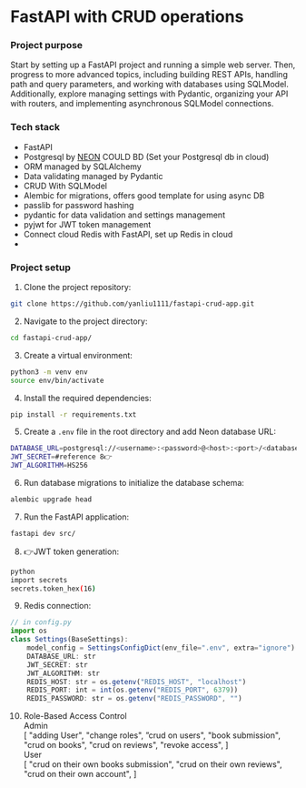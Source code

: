 # FastAPI with CRUD operations

### Project purpose

Start by setting up a FastAPI project and running a simple web server. Then, progress to more advanced topics, including building REST APIs, handling path and query parameters, and working with databases using SQLModel. Additionally, explore managing settings with Pydantic, organizing your API with routers, and implementing asynchronous SQLModel connections.

### Tech stack

- FastAPI
- Postgresql by [NEON](https://neon.tech/docs/guides/python) COULD BD (Set your Postgresql db in cloud)
- ORM managed by SQLAlchemy
- Data validating managed by Pydantic
- CRUD With SQLModel
- Alembic for migrations, offers good template for using async DB
- passlib for password hashing
- pydantic for data validation and settings management
- pyjwt for JWT token management
- Connect cloud Redis with FastAPI, set up Redis in cloud
- 
### Project setup
1. Clone the project repository:
```bash
git clone https://github.com/yanliu1111/fastapi-crud-app.git
```

2. Navigate to the project directory:
```bash
cd fastapi-crud-app/
```

3. Create a virtual environment:
```bash
python3 -m venv env
source env/bin/activate
```

4. Install the required dependencies:
```bash
pip install -r requirements.txt
```
5. Create a `.env` file in the root directory and add Neon database URL:
```bash
DATABASE_URL=postgresql://<username>:<password>@<host>:<port>/<database_name>
JWT_SECRET=#reference 8👉
JWT_ALGORITHM=HS256
```
6. Run database migrations to initialize the database schema:
```bash
alembic upgrade head
```
7. Run the FastAPI application:
```bash
fastapi dev src/
```
8. 👉JWT token generation:
```bash
python
import secrets
secrets.token_hex(16)
```
9. Redis connection:
```js
// in config.py
import os
class Settings(BaseSettings):
    model_config = SettingsConfigDict(env_file=".env", extra="ignore")
    DATABASE_URL: str
    JWT_SECRET: str
    JWT_ALGORITHM: str
    REDIS_HOST: str = os.getenv("REDIS_HOST", "localhost")
    REDIS_PORT: int = int(os.getenv("REDIS_PORT", 6379))
    REDIS_PASSWORD: str = os.getenv("REDIS_PASSWORD", "")
```

10. Role-Based Access Control  
    Admin <br>
    [
        "adding User",
        "change roles",
        ”crud on users",
        "book submission",
        "crud on books",
        "crud on reviews",
        "revoke access",
    ]<br>
    User<br>
    [
        "crud on their own books submission",
        "crud on their own reviews",
        "crud on their own account",
    ]